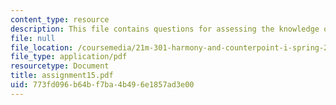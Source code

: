 ```yaml
---
content_type: resource
description: This file contains questions for assessing the knowledge of the course.
file: null
file_location: /coursemedia/21m-301-harmony-and-counterpoint-i-spring-2005/773fd096b64bf7ba4b496e1857ad3e00_assignment15.pdf
file_type: application/pdf
resourcetype: Document
title: assignment15.pdf
uid: 773fd096-b64b-f7ba-4b49-6e1857ad3e00
---
```

